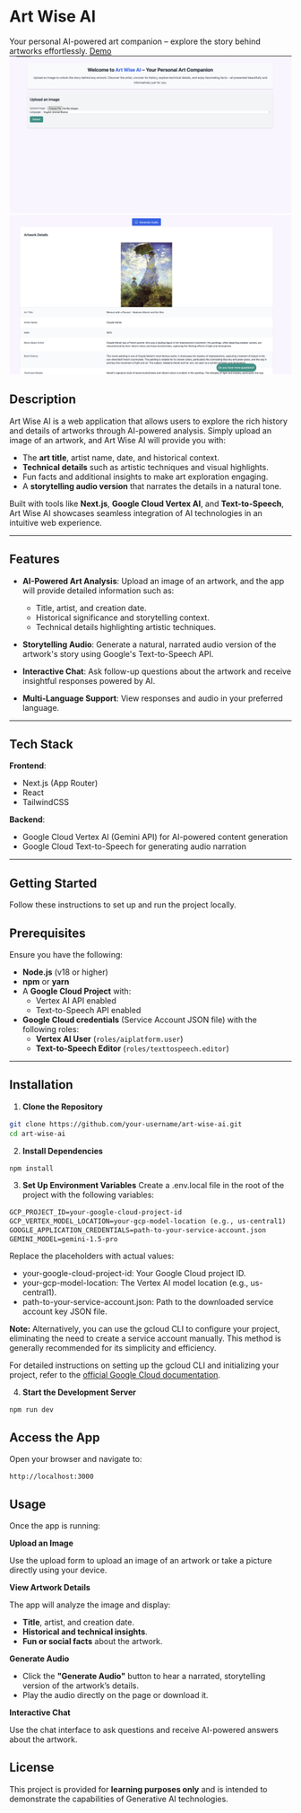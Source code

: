 # Art Wise AI

Your personal AI-powered art companion – explore the story behind artworks effortlessly.
[Demo](https://youtube.com/shorts/C7zNHCYIfvc)
[![Demo Preview 1](/public/assets/screenshot-1.png)](https://youtube.com/shorts/C7zNHCYIfvc)
[![Demo Preview 2](/public/assets/screenshot-2.png)](https://youtube.com/shorts/C7zNHCYIfvc)

## Description

Art Wise AI is a web application that allows users to explore the rich history and details of artworks through AI-powered analysis. Simply upload an image of an artwork, and Art Wise AI will provide you with:

- The **art title**, artist name, date, and historical context.
- **Technical details** such as artistic techniques and visual highlights.
- Fun facts and additional insights to make art exploration engaging.
- A **storytelling audio version** that narrates the details in a natural tone.

Built with tools like **Next.js**, **Google Cloud Vertex AI**, and **Text-to-Speech**, Art Wise AI showcases seamless integration of AI technologies in an intuitive web experience.

---

## Features

- **AI-Powered Art Analysis**: Upload an image of an artwork, and the app will provide detailed information such as:

  - Title, artist, and creation date.
  - Historical significance and storytelling context.
  - Technical details highlighting artistic techniques.

- **Storytelling Audio**: Generate a natural, narrated audio version of the artwork's story using Google's Text-to-Speech API.

- **Interactive Chat**: Ask follow-up questions about the artwork and receive insightful responses powered by AI.

- **Multi-Language Support**: View responses and audio in your preferred language.

---

## Tech Stack

**Frontend**:

- Next.js (App Router)
- React
- TailwindCSS

**Backend**:

- Google Cloud Vertex AI (Gemini API) for AI-powered content generation
- Google Cloud Text-to-Speech for generating audio narration

---

## Getting Started

Follow these instructions to set up and run the project locally.

## Prerequisites

Ensure you have the following:

- **Node.js** (v18 or higher)
- **npm** or **yarn**
- A **Google Cloud Project** with:
  - Vertex AI API enabled
  - Text-to-Speech API enabled
- **Google Cloud credentials** (Service Account JSON file) with the following roles:
  - **Vertex AI User** (`roles/aiplatform.user`)
  - **Text-to-Speech Editor** (`roles/texttospeech.editor`)

---

## Installation

1. **Clone the Repository**

```bash
git clone https://github.com/your-username/art-wise-ai.git
cd art-wise-ai
```

2. **Install Dependencies**

```bash
npm install
```

3. **Set Up Environment Variables**
   Create a .env.local file in the root of the project with the following variables:

```
GCP_PROJECT_ID=your-google-cloud-project-id
GCP_VERTEX_MODEL_LOCATION=your-gcp-model-location (e.g., us-central1)
GOOGLE_APPLICATION_CREDENTIALS=path-to-your-service-account.json
GEMINI_MODEL=gemini-1.5-pro
```

Replace the placeholders with actual values:

- your-google-cloud-project-id: Your Google Cloud project ID.
- your-gcp-model-location: The Vertex AI model location (e.g., us-central1).
- path-to-your-service-account.json: Path to the downloaded service account key JSON file.

**Note:** Alternatively, you can use the gcloud CLI to configure your project, eliminating the need to create a service account manually. This method is generally recommended for its simplicity and efficiency.

For detailed instructions on setting up the gcloud CLI and initializing your project, refer to the [official Google Cloud documentation](https://cloud.google.com/sdk/docs/initializing).

4. **Start the Development Server**

```
npm run dev
```

## **Access the App**

Open your browser and navigate to:

```
http://localhost:3000
```

## Usage

Once the app is running:

**Upload an Image**

Use the upload form to upload an image of an artwork or take a picture directly using your device.

**View Artwork Details**

The app will analyze the image and display:

- **Title**, artist, and creation date.
- **Historical and technical insights**.
- **Fun or social facts** about the artwork.

**Generate Audio**

- Click the **"Generate Audio"** button to hear a narrated, storytelling version of the artwork’s details.
- Play the audio directly on the page or download it.

**Interactive Chat**

Use the chat interface to ask questions and receive AI-powered answers about the artwork.

## License

This project is provided for **learning purposes only** and is intended to demonstrate the capabilities of Generative AI technologies.
